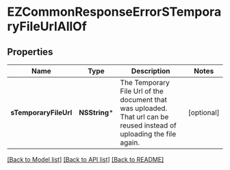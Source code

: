 # EZCommonResponseErrorSTemporaryFileUrlAllOf

## Properties
Name | Type | Description | Notes
------------ | ------------- | ------------- | -------------
**sTemporaryFileUrl** | **NSString*** | The Temporary File Url of the document that was uploaded. That url can be reused instead of uploading the file again. | [optional] 

[[Back to Model list]](../README.md#documentation-for-models) [[Back to API list]](../README.md#documentation-for-api-endpoints) [[Back to README]](../README.md)


